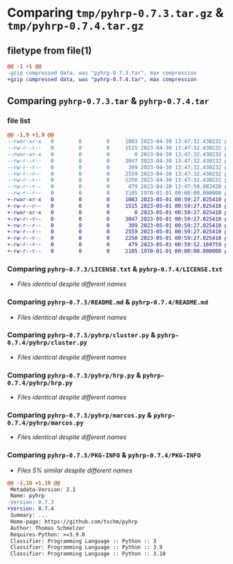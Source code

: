 # Comparing `tmp/pyhrp-0.7.3.tar.gz` & `tmp/pyhrp-0.7.4.tar.gz`

## filetype from file(1)

```diff
@@ -1 +1 @@
-gzip compressed data, was "pyhrp-0.7.3.tar", max compression
+gzip compressed data, was "pyhrp-0.7.4.tar", max compression
```

## Comparing `pyhrp-0.7.3.tar` & `pyhrp-0.7.4.tar`

### file list

```diff
@@ -1,9 +1,9 @@
--rwxr-xr-x   0        0        0     1083 2023-04-30 13:47:32.430232 pyhrp-0.7.3/LICENSE.txt
--rw-r--r--   0        0        0     1515 2023-04-30 13:47:32.430232 pyhrp-0.7.3/README.md
--rwxr-xr-x   0        0        0        0 2023-04-30 13:47:32.430232 pyhrp-0.7.3/pyhrp/__init__.py
--rw-r--r--   0        0        0     3047 2023-04-30 13:47:32.430232 pyhrp-0.7.3/pyhrp/cluster.py
--rw-r--r--   0        0        0      309 2023-04-30 13:47:32.430232 pyhrp-0.7.3/pyhrp/graph.py
--rw-r--r--   0        0        0     2559 2023-04-30 13:47:32.430232 pyhrp-0.7.3/pyhrp/hrp.py
--rw-r--r--   0        0        0     2250 2023-04-30 13:47:32.430232 pyhrp-0.7.3/pyhrp/marcos.py
--rw-r--r--   0        0        0      479 2023-04-30 13:47:58.082420 pyhrp-0.7.3/pyproject.toml
--rw-r--r--   0        0        0     2105 1970-01-01 00:00:00.000000 pyhrp-0.7.3/PKG-INFO
+-rwxr-xr-x   0        0        0     1083 2023-05-01 00:59:27.025410 pyhrp-0.7.4/LICENSE.txt
+-rw-r--r--   0        0        0     1515 2023-05-01 00:59:27.025410 pyhrp-0.7.4/README.md
+-rwxr-xr-x   0        0        0        0 2023-05-01 00:59:27.025410 pyhrp-0.7.4/pyhrp/__init__.py
+-rw-r--r--   0        0        0     3047 2023-05-01 00:59:27.025410 pyhrp-0.7.4/pyhrp/cluster.py
+-rw-r--r--   0        0        0      309 2023-05-01 00:59:27.025410 pyhrp-0.7.4/pyhrp/graph.py
+-rw-r--r--   0        0        0     2559 2023-05-01 00:59:27.025410 pyhrp-0.7.4/pyhrp/hrp.py
+-rw-r--r--   0        0        0     2250 2023-05-01 00:59:27.025410 pyhrp-0.7.4/pyhrp/marcos.py
+-rw-r--r--   0        0        0      479 2023-05-01 00:59:52.169759 pyhrp-0.7.4/pyproject.toml
+-rw-r--r--   0        0        0     2105 1970-01-01 00:00:00.000000 pyhrp-0.7.4/PKG-INFO
```

### Comparing `pyhrp-0.7.3/LICENSE.txt` & `pyhrp-0.7.4/LICENSE.txt`

 * *Files identical despite different names*

### Comparing `pyhrp-0.7.3/README.md` & `pyhrp-0.7.4/README.md`

 * *Files identical despite different names*

### Comparing `pyhrp-0.7.3/pyhrp/cluster.py` & `pyhrp-0.7.4/pyhrp/cluster.py`

 * *Files identical despite different names*

### Comparing `pyhrp-0.7.3/pyhrp/hrp.py` & `pyhrp-0.7.4/pyhrp/hrp.py`

 * *Files identical despite different names*

### Comparing `pyhrp-0.7.3/pyhrp/marcos.py` & `pyhrp-0.7.4/pyhrp/marcos.py`

 * *Files identical despite different names*

### Comparing `pyhrp-0.7.3/PKG-INFO` & `pyhrp-0.7.4/PKG-INFO`

 * *Files 5% similar despite different names*

```diff
@@ -1,10 +1,10 @@
 Metadata-Version: 2.1
 Name: pyhrp
-Version: 0.7.3
+Version: 0.7.4
 Summary: ...
 Home-page: https://github.com/tschm/pyhrp
 Author: Thomas Schmelzer
 Requires-Python: >=3.9.0
 Classifier: Programming Language :: Python :: 3
 Classifier: Programming Language :: Python :: 3.9
 Classifier: Programming Language :: Python :: 3.10
```

